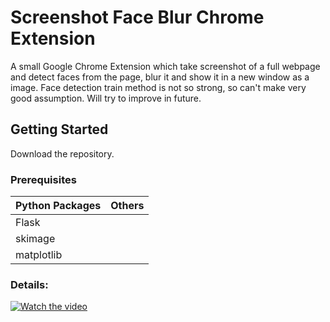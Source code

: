 # Screenshot Face Blur Chrome Extension
A small Google Chrome Extension which take screenshot of a full webpage and detect faces from the page, blur it and show it in a new window as a image.
Face detection train method is not so strong, so can't make very good assumption. Will try to improve in future.

## Getting Started
Download the repository. <br>

### Prerequisites

Python Packages | Others
----------------- | -----------------
Flask  | 
skimage  | 
matplotlib | 

### Details:
[![Watch the video](https://i.imgur.com/vKb2F1B.png)](https://www.youtube.com/embed/TpLtS85HfqQ)


